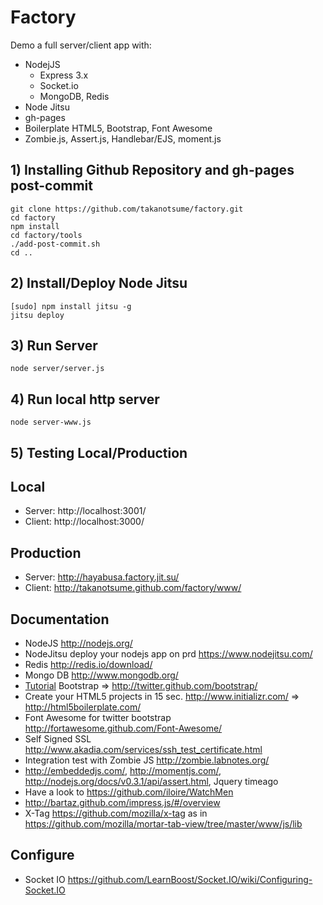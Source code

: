 Factory
=======

Demo a full server/client app with:
- NodejJS
  - Express 3.x
  - Socket.io
  - MongoDB, Redis
- Node Jitsu
- gh-pages
- Boilerplate HTML5, Bootstrap, Font Awesome
- Zombie.js, Assert.js, Handlebar/EJS, moment.js

## 1) Installing Github Repository and gh-pages post-commit
``` shell
git clone https://github.com/takanotsume/factory.git
cd factory
npm install
cd factory/tools
./add-post-commit.sh
cd ..
```

## 2) Install/Deploy Node Jitsu
``` shell
[sudo] npm install jitsu -g
jitsu deploy
```

## 3) Run Server
``` shell
node server/server.js
```

## 4) Run local http server
``` shell
node server-www.js
```

## 5) Testing Local/Production
Local
---
  - Server: http://localhost:3001/
  - Client: http://localhost:3000/
  
Production
---
  - Server: http://hayabusa.factory.jit.su/
  - Client: http://takanotsume.github.com/factory/www/

Documentation
---
  - NodeJS http://nodejs.org/
  - NodeJitsu deploy your nodejs app on prd https://www.nodejitsu.com/
  - Redis http://redis.io/download/
  - Mongo DB http://www.mongodb.org/
  - [Tutorial](http://www.siteduzero.com/informatique/tutoriels/bootstrap-de-twitter-un-kit-css-et-plus) Bootstrap => http://twitter.github.com/bootstrap/
  - Create your HTML5 projects in 15 sec. http://www.initializr.com/ => http://html5boilerplate.com/
  - Font Awesome for twitter bootstrap http://fortawesome.github.com/Font-Awesome/
  - Self Signed SSL http://www.akadia.com/services/ssh_test_certificate.html
  - Integration test with Zombie JS http://zombie.labnotes.org/
  - http://embeddedjs.com/, http://momentjs.com/, http://nodejs.org/docs/v0.3.1/api/assert.html, Jquery timeago
  - Have a look to https://github.com/iloire/WatchMen
  - http://bartaz.github.com/impress.js/#/overview
  - X-Tag https://github.com/mozilla/x-tag as in https://github.com/mozilla/mortar-tab-view/tree/master/www/js/lib

Configure
---
  - Socket IO https://github.com/LearnBoost/Socket.IO/wiki/Configuring-Socket.IO

